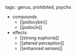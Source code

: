 tags:: genus, prohibited, psycho

- compounds
	- [[psilocybin]]
	- [[psilocin]]
- effects
	- [[strong euphoria]]
	- [[altered perception]]
	- [[enhanced senses]]